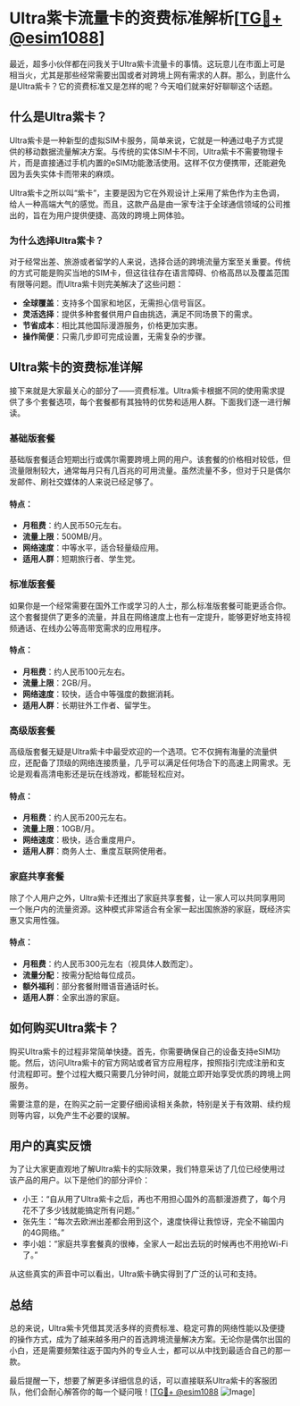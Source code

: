 # Ultra紫卡流量卡的资费标准解析[[TG💪+ @esim1088](https://t.me/s/esim1088)]

最近，超多小伙伴都在问我关于Ultra紫卡流量卡的事情。这玩意儿在市面上可是相当火，尤其是那些经常需要出国或者对跨境上网有需求的人群。那么，到底什么是Ultra紫卡？它的资费标准又是怎样的呢？今天咱们就来好好聊聊这个话题。

## 什么是Ultra紫卡？

Ultra紫卡是一种新型的虚拟SIM卡服务，简单来说，它就是一种通过电子方式提供的移动数据流量解决方案。与传统的实体SIM卡不同，Ultra紫卡不需要物理卡片，而是直接通过手机内置的eSIM功能激活使用。这样不仅方便携带，还能避免因为丢失实体卡而带来的麻烦。

Ultra紫卡之所以叫“紫卡”，主要是因为它在外观设计上采用了紫色作为主色调，给人一种高端大气的感觉。而且，这款产品是由一家专注于全球通信领域的公司推出的，旨在为用户提供便捷、高效的跨境上网体验。

### 为什么选择Ultra紫卡？

对于经常出差、旅游或者留学的人来说，选择合适的跨境流量方案至关重要。传统的方式可能是购买当地的SIM卡，但这往往存在语言障碍、价格高昂以及覆盖范围有限等问题。而Ultra紫卡则完美解决了这些问题：

- **全球覆盖**：支持多个国家和地区，无需担心信号盲区。
- **灵活选择**：提供多种套餐供用户自由挑选，满足不同场景下的需求。
- **节省成本**：相比其他国际漫游服务，价格更加实惠。
- **操作简便**：只需几步即可完成设置，无需复杂的步骤。

## Ultra紫卡的资费标准详解

接下来就是大家最关心的部分了——资费标准。Ultra紫卡根据不同的使用需求提供了多个套餐选项，每个套餐都有其独特的优势和适用人群。下面我们逐一进行解读。

### 基础版套餐

基础版套餐适合短期出行或偶尔需要跨境上网的用户。该套餐的价格相对较低，但流量限制较大，通常每月只有几百兆的可用流量。虽然流量不多，但对于只是偶尔发邮件、刷社交媒体的人来说已经足够了。

#### 特点：
- **月租费**：约人民币50元左右。
- **流量上限**：500MB/月。
- **网络速度**：中等水平，适合轻量级应用。
- **适用人群**：短期旅行者、学生党。

### 标准版套餐

如果你是一个经常需要在国外工作或学习的人士，那么标准版套餐可能更适合你。这个套餐提供了更多的流量，并且在网络速度上也有一定提升，能够更好地支持视频通话、在线办公等高带宽需求的应用程序。

#### 特点：
- **月租费**：约人民币100元左右。
- **流量上限**：2GB/月。
- **网络速度**：较快，适合中等强度的数据消耗。
- **适用人群**：长期驻外工作者、留学生。

### 高级版套餐

高级版套餐无疑是Ultra紫卡中最受欢迎的一个选项。它不仅拥有海量的流量供应，还配备了顶级的网络连接质量，几乎可以满足任何场合下的高速上网需求。无论是观看高清电影还是玩在线游戏，都能轻松应对。

#### 特点：
- **月租费**：约人民币200元左右。
- **流量上限**：10GB/月。
- **网络速度**：极快，适合重度用户。
- **适用人群**：商务人士、重度互联网使用者。

### 家庭共享套餐

除了个人用户之外，Ultra紫卡还推出了家庭共享套餐，让一家人可以共同享用同一个账户内的流量资源。这种模式非常适合有全家一起出国旅游的家庭，既经济实惠又实用性强。

#### 特点：
- **月租费**：约人民币300元左右（视具体人数而定）。
- **流量分配**：按需分配给每位成员。
- **额外福利**：部分套餐附赠语音通话时长。
- **适用人群**：全家出游的家庭。

## 如何购买Ultra紫卡？

购买Ultra紫卡的过程非常简单快捷。首先，你需要确保自己的设备支持eSIM功能。然后，访问Ultra紫卡的官方网站或者官方应用程序，按照指引完成注册和支付流程即可。整个过程大概只需要几分钟时间，就能立即开始享受优质的跨境上网服务。

需要注意的是，在购买之前一定要仔细阅读相关条款，特别是关于有效期、续约规则等内容，以免产生不必要的误解。

## 用户的真实反馈

为了让大家更直观地了解Ultra紫卡的实际效果，我们特意采访了几位已经使用过该产品的用户。以下是他们的部分评价：

- 小王：“自从用了Ultra紫卡之后，再也不用担心国外的高额漫游费了，每个月花不了多少钱就能搞定所有问题。”
- 张先生：“每次去欧洲出差都会用到这个，速度快得让我惊讶，完全不输国内的4G网络。”
- 李小姐：“家庭共享套餐真的很棒，全家人一起出去玩的时候再也不用抢Wi-Fi了。”

从这些真实的声音中可以看出，Ultra紫卡确实得到了广泛的认可和支持。

## 总结

总的来说，Ultra紫卡凭借其灵活多样的资费标准、稳定可靠的网络性能以及便捷的操作方式，成为了越来越多用户的首选跨境流量解决方案。无论你是偶尔出国的小白，还是需要频繁往返于国内外的专业人士，都可以从中找到最适合自己的那一款。

最后提醒一下，想要了解更多详细信息的话，可以直接联系Ultra紫卡的客服团队，他们会耐心解答你的每一个疑问哦！[[TG💪+ @esim1088](https://t.me/s/esim1088) ![Image](https://i.postimg.cc/4NQfJmqS/Snipaste-2025-05-13-00-14-12.png)]